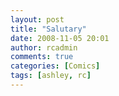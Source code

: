 ```yaml
---
layout: post
title: "Salutary"
date: 2008-11-05 20:01
author: rcadmin
comments: true
categories: [Comics]
tags: [ashley, rc]
---
```

<a href="http://bitsmack.com/wp/2008/11/05/salutary/"><img src="http://dl.bitsmack.com/uploads/2008/11/20081105.jpg" alt="" title="It's not like we're having dinner with the mayor" class="alignnone size-full wp-image-1477" /></a>
